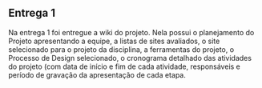 ## Entrega 1

Na entrega 1 foi entregue a wiki do projeto. Nela possui o planejamento do Projeto apresentando a equipe, a listas de sites avaliados, o site selecionado para o projeto da disciplina, a ferramentas do projeto, o Processo de Design selecionado, o cronograma detalhado das atividades do projeto (com data de início e fim de cada atividade, responsáveis e período de gravação da apresentação de cada etapa.

